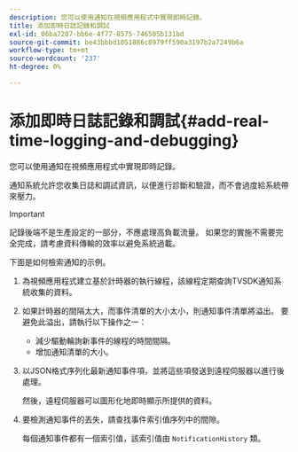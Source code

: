 ```yaml
---
description: 您可以使用通知在視頻應用程式中實現即時記錄。
title: 添加即時日誌記錄和調試
exl-id: 06ba7207-bb6e-4f77-8575-746505b131bd
source-git-commit: be43bbbd1051886c8979ff590a3197b2a7249b6a
workflow-type: tm+mt
source-wordcount: '237'
ht-degree: 0%

---
```


# 添加即時日誌記錄和調試{#add-real-time-logging-and-debugging}

您可以使用通知在視頻應用程式中實現即時記錄。

通知系統允許您收集日誌和調試資訊，以便進行診斷和驗證，而不會過度給系統帶來壓力。

>[!IMPORTANT]
>
>記錄後端不是生產設定的一部分，不應處理高負載流量。 如果您的實施不需要完全完成，請考慮資料傳輸的效率以避免系統過載。

下面是如何檢索通知的示例。

1. 為視頻應用程式建立基於計時器的執行線程，該線程定期查詢TVSDK通知系統收集的資料。

1. 如果計時器的間隔太大，而事件清單的大小太小，則通知事件清單將溢出。 要避免此溢出，請執行以下操作之一：

   * 減少驅動輪詢新事件的線程的時間間隔。
   * 增加通知清單的大小。

1. 以JSON格式序列化最新通知事件項，並將這些項發送到遠程伺服器以進行後處理。

   然後，遠程伺服器可以圖形化地即時顯示所提供的資料。
1. 要檢測通知事件的丟失，請查找事件索引值序列中的間隙。

   每個通知事件都有一個索引值，該索引值由 `NotificationHistory` 類。
